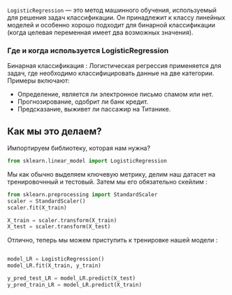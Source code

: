 `LogisticRegression` — это метод машинного обучения, используемый для решения задач классификации. Он принадлежит к классу линейных моделей и особенно хорошо подходит для бинарной классификации (когда целевая переменная имеет два возможных значения).

### Где и когда используется LogisticRegression

Бинарная классификация : Логистическая регрессия применяется для задач, где необходимо классифицировать данные на две категории. Примеры включают:
-  Определение, является ли электронное письмо спамом или нет.
- Прогнозирование, одобрит ли банк кредит.
- Предсказание, выживет ли пассажир на Титанике.

<h2>Как мы это делаем?</h2>
Импортируем библиотеку, которая нам нужна?

```python 
from sklearn.linear_model import LogisticRegression
```

Мы как обычно выделяем ключевую метрику, делим наш датасет на тренировочнный и тестовый. Затем мы его обязательно скейлим : 

```python 
from sklearn.preprocessing import StandardScaler
scaler = StandardScaler()
scaler.fit(X_train)

X_train = scaler.transform(X_train)
X_test = scaler.transform(X_test)
```

Отлично, теперь мы можем приступить к тренировке нашей модели : 

```python 

model_LR = LogisticRegression()
model_LR.fit(X_train, y_train)

y_pred_test_LR = model_LR.predict(X_test)
y_pred_train_LR = model_LR.predict(X_train)
```



